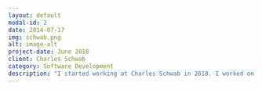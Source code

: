 ```yaml
---
layout: default
modal-id: 2
date: 2014-07-17
img: schwab.png
alt: image-alt
project-date: June 2018
client: Charles Schwab
category: Software Development
description: "I started working at Charles Schwab in 2018. I worked on Schwab's robo-adviser: Schwab Intelligent Portfolios using Angular 9+ (Typescript) for the frontend, C# for the backend, and MongoDB for the DB."
---
```

